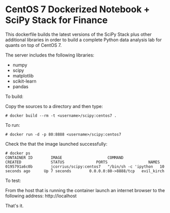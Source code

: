 CentOS 7 Dockerized Notebook + SciPy Stack for Finance
=======================================================

This dockerfile builds the latest versions of the SciPy Stack plus other additional libraries in order to build a complete Python data analysis lab for quants on top of CentOS 7.

The server includes the following libraries:

 * numpy
 * scipy
 * matplotlib
 * scikit-learn
 * pandas

To build:

Copy the sources to a directory and then type:

```
# docker build --rm -t <username>/scipy:centos7 .
```

To run:

```
# docker run -d -p 80:8888 <username>/scipy:centos7
```

Check the that the image launched successfully:

```
# docker ps
CONTAINER ID        IMAGE                    COMMAND                CREATED             STATUS              PORTS                  NAMES
0195791a6c0b        jcorrius/scipy:centos7   "/bin/sh -c 'ipython   10 seconds ago      Up 7 seconds        0.0.0.0:80->8888/tcp   evil_kirch
```

To test:

From the host that is running the container launch an internet browser to the following address: http://localhost 

That's it.
